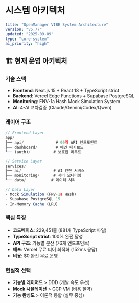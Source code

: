 # 시스템 아키텍처

```yaml
title: "OpenManager VIBE System Architecture"
version: "v5.77"
updated: "2025-09-09"
type: "core-system"
ai_priority: "high"
```

## 🏗️ 현재 운영 아키텍처

### 기술 스택
- **Frontend**: Next.js 15 + React 18 + TypeScript strict
- **Backend**: Vercel Edge Functions + Supabase PostgreSQL
- **Monitoring**: FNV-1a Hash Mock Simulation System
- **AI**: 4-AI 교차검증 (Claude/Gemini/Codex/Qwen)

### 레이어 구조
```typescript
// Frontend Layer
app/
├── api/              # 90개 API 엔드포인트
├── dashboard/        # 메인 대시보드
└── (auth)/          # 보호된 라우트

// Service Layer
services/
├── ai/              # AI 엔진 서비스
├── monitoring/      # 서버 모니터링
└── data/           # 데이터 처리

// Data Layer
- Mock Simulation (FNV-1a Hash)
- Supabase PostgreSQL 15
- In-Memory Cache (LRU)
```

### 핵심 특징
- **코드베이스**: 229,451줄 (881개 TypeScript 파일)
- **TypeScript strict**: 100% 완전 달성
- **API 구조**: 기능별 분산 (76개 엔드포인트)
- **배포**: Vercel 무료 티어 최적화 (152ms 응답)
- **비용**: $0 완전 무료 운영

### 현실적 선택
- **기능별 레이어드** > DDD (개발 속도 우선)
- **Mock 시뮬레이션** > GCP VM (비용 절약)
- **기능 완성도** > 이론적 통합 (실무 중심)